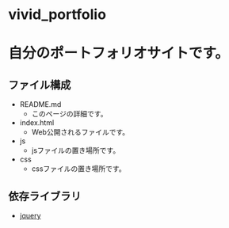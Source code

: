 vivid_portfolio
====

# 自分のポートフォリオサイトです。

## ファイル構成
- README.md
	- このページの詳細です。
- index.html
	- Web公開されるファイルです。
- js
	- jsファイルの置き場所です。
- css
	- cssファイルの置き場所です。

## 依存ライブラリ
- [jquery](https://jquery.com/)
